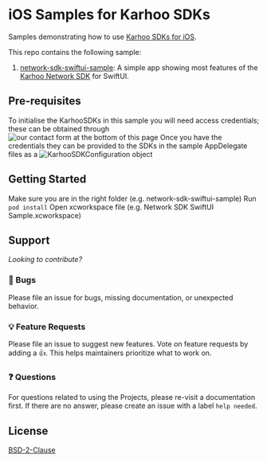 # iOS Samples for Karhoo SDKs

Samples demonstrating how to use
[Karhoo SDKs for iOS](https://developer.karhoo.com/docs/build-apps-using-sdks).

This repo contains the following sample:

1. [network-sdk-swiftui-sample](network-sdk-swiftui-sample): A simple app showing most features of the [Karhoo Network SDK](https://developer.karhoo.com/docs/using-the-network-sdk) for SwiftUI.

## Pre-requisites

To initialise the KarhooSDKs in this sample you will need access credentials; these can be obtained through ![our contact form at the bottom of this page](https://www.karhoo.com/api-sdk-integrations/) Once you have the credentials they can be provided to the SDKs in the sample AppDelegate files as a ![KarhooSDKConfiguration object](https://developer.karhoo.com/docs/using-the-network-sdk#ios-1)

## Getting Started

Make sure you are in the right folder (e.g. network-sdk-swiftui-sample)
Run `pod install`
Open xcworkspace file (e.g. Network SDK SwiftUI Sample.xcworkspace)

## Support

_Looking to contribute?_

### 🐛 Bugs

Please file an issue for bugs, missing documentation, or unexpected behavior.

### 💡 Feature Requests

Please file an issue to suggest new features. Vote on feature requests by adding
a 👍. This helps maintainers prioritize what to work on.

### ❓ Questions

For questions related to using the Projects, please re-visit a documentation first. If there are no answer, please create an issue with a label `help needed`.

## License
[BSD-2-Clause](./LICENSE)

